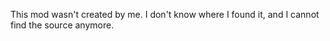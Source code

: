 This mod wasn't created by me.
I don't know where I found it, and I cannot find the source anymore. 
